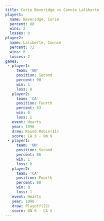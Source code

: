 ```yaml
---
title: Corie Beveridge vs Connie Laliberte
player1:                 
  name: Beveridge, Corie 
  percent: 88            
  wins: 2                
  losses: 0              
player2:                 
  name: Laliberte, Connie
  percent: 72            
  wins: 0                
  losses: 2              
games:
 - player1:          
     team: 'ON'      
     position: Second
     percent: 90     
     win: 1          
     loss: 0         
   player2:          
     team: 'CA'      
     position: Fourth
     percent: 63     
     win: 0          
     loss: 1         
   event: Hearts        
   year: 1996           
   draw: Round Robin(11)
   score: CA 3 - ON 9   
 - player1:          
     team: 'ON'      
     position: Second
     percent: 86     
     win: 1          
     loss: 0         
   player2:          
     team: 'CA'      
     position: Fourth
     percent: 80     
     win: 0          
     loss: 1         
   event: Hearts     
   year: 1996        
   draw: Playoff(22) 
   score: ON 6 - CA 5
---
```

